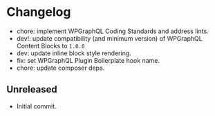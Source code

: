 # Changelog
- chore: implement WPGraphQL Coding Standards and address lints.
- dev!: update compatibility (and minimum version) of WPGraphQL Content Blocks to `1.0.0`
- dev: update inline block style rendering.
- fix: set WPGraphQL Plugin Boilerplate hook name.
- chore: update composer deps.

## Unreleased
- Initial commit.

